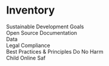 # Inventory

Sustainable Development Goals	
Open Source	
Documentation	
Data	
Legal Compliance	
Best Practices & Principles	
Do No Harm	
Child Online Saf
